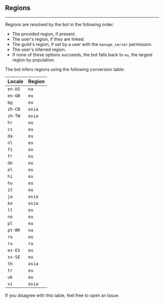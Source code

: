 ## Regions

---

Regions are resolved by the bot in the following order:

- The provided region, if present.
- The user's region, if they are linked.
- The guild's region, if set by a user with the `manage_server` permission.
- The user's inferred region.
- If none of these options succeeds, the bot falls back to `eu`, the largest region by population.

The bot infers regions using the following conversion table:


| Locale  | Region |
|:--------|:-------|
| `en-US` | `na`   |
| `en-GB` | `eu`   |
| `bg`    | `eu`   |
| `zh-CN` | `asia` |
| `zh-TW` | `asia` |
| `hr`    | `eu`   |
| `cs`    | `eu`   |
| `da`    | `eu`   |
| `nl`    | `eu`   |
| `fi`    | `eu`   |
| `fr`    | `eu`   |
| `de`    | `eu`   |
| `el`    | `eu`   |
| `hi`    | `eu`   |
| `hu`    | `eu`   |
| `it`    | `eu`   |
| `ja`    | `asia` |
| `ko`    | `asia` |
| `lt`    | `eu`   |
| `no`    | `eu`   |
| `pl`    | `eu`   |
| `pt-BR` | `na`   |
| `ro`    | `eu`   |
| `ru`    | `ru`   |
| `es-ES` | `eu`   |
| `sv-SE` | `eu`   |
| `th`    | `asia` |
| `tr`    | `eu`   |
| `uk`    | `eu`   |
| `vi`    | `asia` |

If you disagree with this table, feel free to open an Issue.